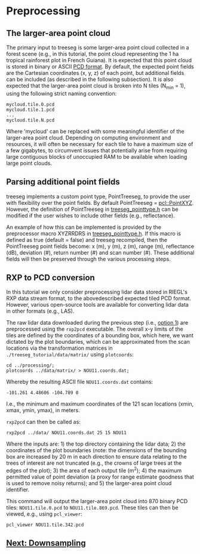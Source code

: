 # Preprocessing

## The larger-area point cloud

The primary input to treeseg is some larger-area point cloud collected in a forest scene (e.g., in this tutorial, the point cloud representing the 1 ha tropical rainforest plot in French Guiana). It is expected that this point cloud is stored in binary or ASCII [PCD format](https://pcl.readthedocs.io/projects/tutorials/en/latest/pcd_file_format.html). By default, the expected point fields are the Cartesian coordinates (x, y, z) of each point, but additional fields can be included (as described in the following subsection). It is also expected that the larger-area point cloud is broken into N tiles (N<sub>min</sub> = 1), using the following strict naming convention:

```
mycloud.tile.0.pcd
mycloud.tile.1.pcd
...
mycloud.tile.N.pcd
```

Where 'mycloud' can be replaced with some meaningful identifier of the larger-area point cloud. Depending on computing environment and resources, it will often be necessary for each tile to have a maximum size of a few gigabytes, to circumvent issues that potentially arise from requiring large contiguous blocks of unoccupied RAM to be available when loading large point clouds.

## Parsing additional point fields

treeseg implements a custom point type, PointTreeseg, to provide the user with flexibility over the point fields. By default PointTreeseg = [pcl::PointXYZ](https://pointclouds.org/documentation/structpcl_1_1_point_x_y_z.html). However, the definition of PointTreeseg in [treeseg_pointtype.h](../include/treeseg_pointtype.h#L33) can be modified if the user wishes to include other fields (e.g., reflectance).  

An example of how this can be implemented is provided by the preprocessor macro XYZRRDRS in [treeseg_pointtype.h](../include/treeseg_pointtype.h#L29). If this macro is defined as true (default = false) and treeseg recompiled, then the PointTreeseg point fields become: x (m), y (m), z (m), range (m), reflectance (dB), deviation (#), return number (#) and scan number (#). These additional fields will then be preserved through the various processing steps.

## RXP to PCD conversion

In this tutorial we only consider preprocessing lidar data stored in RIEGL's RXP data stream format, to the abovedescribed expected tiled PCD format. However, various open-source tools are available for converting lidar data in other formats (e.g., LAS).

The raw lidar data downloaded during the previous step (i.e., [option 1](tutorial_overview.md#Data)) are preprocessed using the `rxp2pcd` executable. The overall x-y limits of the tiles are defined by the coordinates of a bounding box, which here, we want dictated by the plot boundaries, which can be approximated from the scan locations via the transformation matrices in `./treeseg_tutorial/data/matrix/` using `plotcoords`:

```
cd ../processing/;
plotcoords ../data/matrix/ > NOU11.coords.dat;
```

Whereby the resulting ASCII file `NOU11.coords.dat` contains:
 
```
-101.261 4.48606 -104.789 0
```

I.e., the minimum and maximum coordinates of the 121 scan locations (xmin, xmax, ymin, ymax), in meters.

`rxp2pcd` can then be called as:

```
rxp2pcd ../data/ NOU11.coords.dat 25 15 NOU11
```

Where the inputs are: 1) the top directory containing the lidar data; 2) the coordinates of the plot boundaries (note: the dimensions of the bounding box are increased by 20 m in each direction to ensure data relating to the trees of interest are not truncated (e.g., the crowns of large trees at the edges of the plot); 3) the area of each output tile (m<sup>2</sup>); 4) the maximum permitted value of point deviation (a proxy for range estimate goodness that is used to remove noisy returns); and 5) the larger-area point cloud identifier. 

This command will output the larger-area point cloud into 870 binary PCD tiles: `NOU11.tile.0.pcd` to `NOU11.tile.869.pcd`. These tiles can then be viewed, e.g., using `pcl_viewer`:

```
pcl_viewer NOU11.tile.342.pcd
```

## [Next: Downsampling](tutorial_downsample.md)
